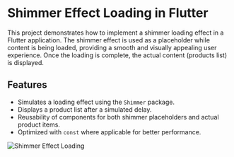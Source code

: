  <h1>Shimmer Effect Loading in Flutter</h1>
    <p>This project demonstrates how to implement a shimmer loading effect in a Flutter application. The shimmer effect is used as a placeholder while content is being loaded, providing a smooth and visually appealing user experience. Once the loading is complete, the actual content (products list) is displayed.</p>
    <h2>Features</h2>
    <ul>
        <li>Simulates a loading effect using the <code>Shimmer</code> package.</li>
        <li>Displays a product list after a simulated delay.</li>
        <li>Reusability of components for both shimmer placeholders and actual product items.</li>
        <li>Optimized with <code>const</code> where applicable for better performance.</li>
    </ul>

![Shimmer Effect Loading ](https://github.com/user-attachments/assets/e1d3d5e1-9528-42a6-866b-c5335b86a1c3)
